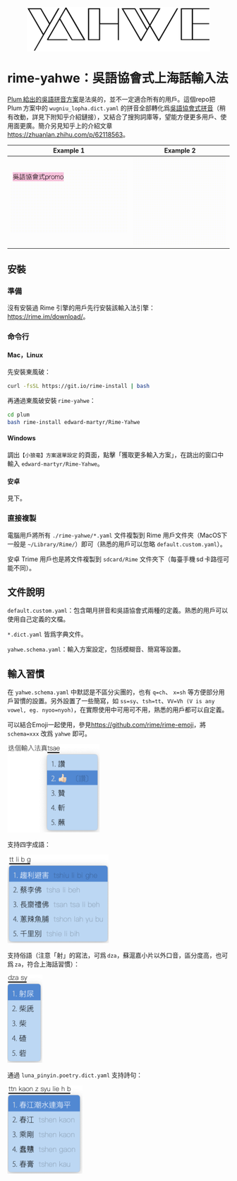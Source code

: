 <p align="center"><img align="center" src="./images/logo.svg?sanitize=true" alt="logo" height="100"/></p>

# rime-yahwe：吳語協會式上海話輸入法

[Plum 給出的吳語拼音方案](<https://github.com/rime/rime-wugniu>)是法吳的，並不一定適合所有的用戶。這個repo把 Plum 方案中的 `wugniu_lopha.dict.yaml` 的拼音全部轉化爲[吳語協會式拼音](<http://wu-chinese.com/romanization/>)（稍有改動，詳見下附知乎介紹鏈接），又結合了搜狗詞庫等，望能方便更多用戶、使用面更廣。簡介另見知乎上的介紹文章<https://zhuanlan.zhihu.com/p/62118563>。

| Example 1                         | Example 2                         |
| --------------------------------- | --------------------------------- |
| ![示例1](./images/gifsample2.gif) | ![示例2](./images/gifsample1.gif) |

## 安裝

### 準備

沒有安裝過 Rime 引擎的用戶先行安裝該輸入法引擎：<https://rime.im/download/>。

### 命令行

#### Mac，Linux

先安裝東風破：

```bash
curl -fsSL https://git.io/rime-install | bash
```

再通過東風破安裝 `rime-yahwe`：

```bash
cd plum
bash rime-install edward-martyr/Rime-Yahwe
```

#### Windows

調出`【小狼毫】方案選單設定` 的頁面，點擊「獲取更多輸入方案」，在跳出的窗口中輸入 `edward-martyr/Rime-Yahwe`。

#### 安卓

見下。

### 直接複製

電腦用戶將所有 `./rime-yahwe/*.yaml` 文件複製到 Rime 用戶文件夾（MacOS下一般是 `~/Library/Rime/`）即可（熟悉的用戶可以忽略 `default.custom.yaml`）。

安卓 Trime 用戶也是將文件複製到 `sdcard/Rime` 文件夾下（每臺手機 sd 卡路徑可能不同）。

## 文件說明

`default.custom.yaml`：包含朙月拼音和吳語協會式兩種的定義。熟悉的用戶可以使用自己定義的文檔。

`*.dict.yaml` 皆爲字典文件。

`yahwe.schema.yaml`：輸入方案設定，包括模糊音、簡寫等設置。

## 輸入習慣

在 `yahwe.schema.yaml` 中默認是不區分尖團的，也有 `q=ch`、 `x=sh` 等方便部分用戶習慣的設置。另外設置了一些簡寫，如 `ss=sy`、`tsh=tt`、`VV=Vh (V is any vowel, eg. nyoo=nyoh)`，在實際使用中可用可不用，熟悉的用戶都可以自定義。

可以結合Emoji一起使用，參見<https://github.com/rime/rime-emoji>，將 `schema=xxx` 改爲 `yahwe` 即可。

<img src="./images/emoji.png" alt="示例" height="200"/>

支持四字成語：

<img src="./images/chengyu.png" alt="成語" height="200"/>

支持俗語（注意「射」的寫法，可爲 `dza`，蘇滬嘉小片以外口音，區分度高，也可爲 `za`，符合上海話習慣）：

<img src="./images/idiom.png" alt="俗語" height="200"/>

通過 `luna_pinyin.poetry.dict.yaml` 支持詩句：

<img src="./images/poetry.png" alt="詩句" height="200"/>